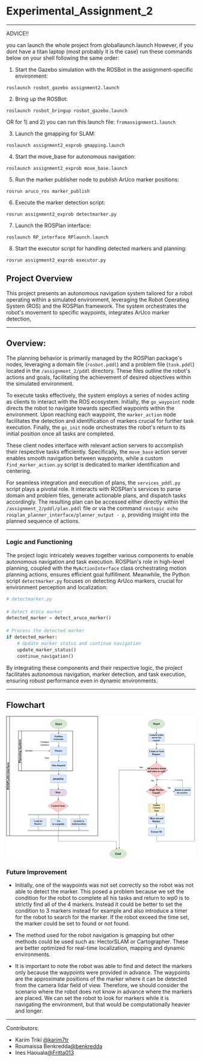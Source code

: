 # Experimental_Assignment_2
---

ADVICE!!

you can launch the whole project from globallaunch.launch
However, if you dont have a titan laptop (most probably it is the case) run these commands below on your shell following the same order: 

1) Start the Gazebo simulation with the ROSBot in the assignment-specific environment:
```console
roslaunch rosbot_gazebo assignment2.launch
```
2) Bring up the ROSBot:
```console
roslaunch rosbot_bringup rosbot_gazebo.launch
```

OR for 1) and 2) you can run this launch file: `fromassignment1.launch` 

3. Launch the gmapping for SLAM:
```console
roslaunch assignment2_exprob gmapping.launch
```
4. Start the move_base for autonomous navigation:
```console
roslaunch assignment2_exprob move_base.launch
```
5. Run the marker publisher node to publish ArUco marker positions:
```console
rosrun aruco_ros marker_publish
```
6. Execute the marker detection script:
```console
rosrun assignment2_exprob detectmarker.py
```
7. Launch the ROSPlan interface:
```console
roslaunch RP_interface RPlaunch.launch
```
8. Start the executor script for handling detected markers and planning:
```console
rosrun assignment2_exprob executor.py
```

## Project Overview

This project presents an autonomous navigation system tailored for a robot operating within a simulated environment, leveraging the Robot Operating System (ROS) and the ROSPlan framework. The system orchestrates the robot's movement to specific waypoints, integrates ArUco marker detection, 


---
## Overview:

The planning behavior is primarily managed by the ROSPlan package's nodes, leveraging a domain file (`rosbot.pddl`) and a problem file (`task.pddl`) located in the `/assignment_2/pddl` directory. These files outline the robot's actions and goals, facilitating the achievement of desired objectives within the simulated environment.

To execute tasks effectively, the system employs a series of nodes acting as clients to interact with the ROS ecosystem. Initially, the `go_waypoint` node directs the robot to navigate towards specified waypoints within the environment. Upon reaching each waypoint, the `marker_action` node facilitates the detection and identification of markers crucial for further task execution. Finally, the `go_init` node orchestrates the robot's return to its initial position once all tasks are completed.

These client nodes interface with relevant action servers to accomplish their respective tasks efficiently. Specifically, the `move_base` action server enables smooth navigation between waypoints, while a custom `find_marker_action.py` script is dedicated to marker identification and centering.

For seamless integration and execution of plans, the `services_pddl.py` script plays a pivotal role. It interacts with ROSPlan's services to parse domain and problem files, generate actionable plans, and dispatch tasks accordingly. The resulting plan can be accessed either directly within the `/assignment_2/pddl/plan.pddl` file or via the command `rostopic echo rosplan_planner_interface/planner_output - p`, providing insight into the planned sequence of actions.

---

### Logic and Functioning

The project logic intricately weaves together various components to enable autonomous navigation and task execution. ROSPlan's role in high-level planning, coupled with the `MyActionInterface` class orchestrating motion planning actions, ensures efficient goal fulfillment. Meanwhile, the Python script `detectmarker.py` focuses on detecting ArUco markers, crucial for environment perception and localization:

```python
# detectmarker.py

# Detect ArUco marker
detected_marker = detect_aruco_marker()

# Process the detected marker
if detected_marker:
    # Update marker status and continue navigation
    update_marker_status()
    continue_navigation()
```

By integrating these components and their respective logic, the project facilitates autonomous navigation, marker detection, and task execution, ensuring robust performance even in dynamic environments.

---

## Flowchart

<p align="center">
  <img src="flowchart.png" alt="Flowchart" width="600">
</p>

### Future Improvement
- Initially, one of the waypoints was not set correctly so the robot was not able to detect the marker. This posed a problem because we set the condition for the robot to complete all his tasks and return to wp0 is to strictly find all of the 4 markers. 
Instead it could be better to set the condition to 3 markers instead for example and also introduce a timer for the robot to search for the marker. 
If the robot exceed the time set, the marker could be set to found or not found. 

- The method used for the robot navigation is gmapping but other methods could be used such as: HectorSLAM or Cartographer. These are better optimized for real-time localization, mapping and dynamic environments.

- It is important to note the robot was able to find and detect the markers only because the waypoints were provided in advance. The waypoints are the approximate positions of the marker where it can be detected from the camera lidar field of view. 
Therefore, we should consider the scenario where the robot does not know in advance where the markers are placed. We can set the robot to look for markers while it is navigating the environment, but that would be computationally heavier and longer.

---

Contributors:
- Karim Triki [@karim7tr](https://github.com/karim7tr)
- Roumaissa Benkredda[@benkredda](https://github.com/benkredda)
- Ines Haouala[@Fritta013](https://github.com/Fritta013)
  
